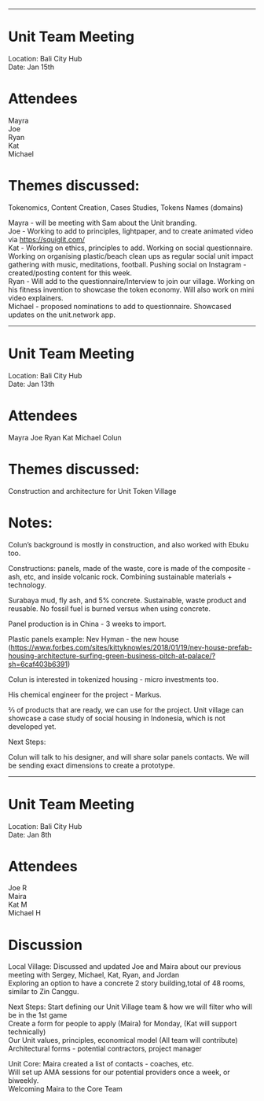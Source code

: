 _______________________________________________________________________

# Unit Team Meeting  
Location: Bali City Hub  
Date: Jan 15th

# Attendees
Mayra   
Joe  
Ryan  
Kat  
Michael   

# Themes discussed: 
Tokenomics, Content Creation, Cases Studies, Tokens Names (domains)

Mayra - will be meeting with Sam about the Unit branding.  
Joe - Working to add to principles, lightpaper, and to create animated video via https://squiglit.com/   
Kat - Working on ethics, principles to add. Working on social questionnaire. Working on organising plastic/beach clean ups as regular social unit impact gathering with music, meditations, football. Pushing social on Instagram - created/posting content for this week.   
Ryan - Will add to the questionnaire/Interview to join our village. Working on his fitness invention to showcase the token economy. Will also work on mini video explainers.    
Michael - proposed nominations to add to questionnaire. Showcased updates on the unit.network app.   

_______________________________________________________________________

# Unit Team Meeting  
Location: Bali City Hub  
Date: Jan 13th

# Attendees
Mayra 
Joe
Ryan
Kat
Michael 
Colun 

# Themes discussed: 
Construction and architecture for Unit Token Village

# Notes:

Colun’s background is mostly in construction, and also worked with Ebuku too. 

Constructions: panels, made of the waste, core is made of the composite - ash, etc, and inside volcanic rock. 
Combining sustainable materials + technology.

Surabaya mud, fly ash, and 5% concrete.
Sustainable, waste product and reusable. No fossil fuel is burned versus when using concrete. 

Panel production is in China - 3 weeks to import. 

Plastic panels example: Nev Hyman - the new house (https://www.forbes.com/sites/kittyknowles/2018/01/19/nev-house-prefab-housing-architecture-surfing-green-business-pitch-at-palace/?sh=6caf403b6391)

Colun is interested in tokenized housing - micro investments too.

His chemical engineer for the project - Markus. 

⅔ of products that are ready, we can use for the project. 
Unit village can showcase a case study of social housing in Indonesia, which is not developed yet.

Next Steps:

Colun will talk to his designer, and will share solar panels contacts. 
We will be sending exact dimensions to create a prototype.


_______________________________________________________________________


# Unit Team Meeting  
Location: Bali City Hub  
Date: Jan 8th  

# Attendees  
Joe R  
Maira  
Kat M  
Michael H  

# Discussion

Local Village: 
Discussed and updated Joe and Maira about our previous meeting with Sergey, Michael, Kat, Ryan, and Jordan  
Exploring an option to have a concrete 2 story building,total of 48 rooms, similar to Zin Canggu.   

Next Steps: 
Start defining our Unit Village team & how we will filter who will be in the 1st game  
Create a form for people to apply (Maira) for Monday, (Kat will support technically)  
Our Unit values, principles, economical model (All team will contribute)   
Architectural forms - potential contractors, project manager  

Unit Core: 
Maira created a list of contacts - coaches, etc.   
Will set up AMA sessions for our potential providers once a week, or biweekly.  
Welcoming Maira to the Core Team   

